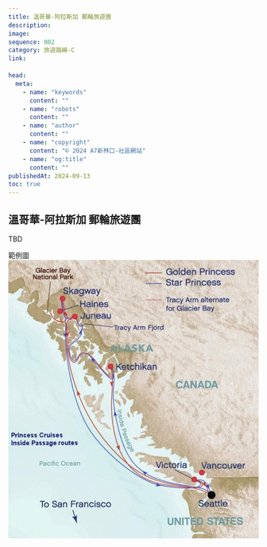 ```yaml
---
title: 溫哥華-阿拉斯加 郵輪旅遊團
description:
image:
sequence: 002
category: 旅遊路線-C
link:

head:
  meta:
    - name: "keywords"
      content: ""
    - name: "robots"
      content: ""
    - name: "author"
      content: ""
    - name: "copyright"
      content: "© 2024 A7新林口-社區網站"
    - name: "og:title"
      content: ""
publishedAt: 2024-09-13
toc: true
---
```


## 溫哥華-阿拉斯加 郵輪旅遊團

TBD

範例圖
![t002-1.jpg](/images/cruise/t002-1.jpg)
